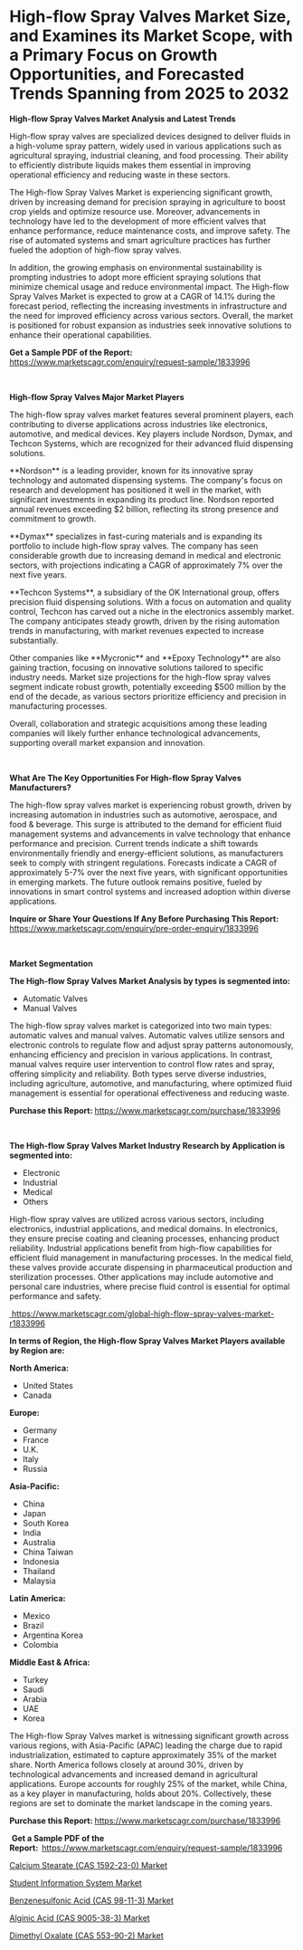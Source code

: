 <p><h1>High-flow Spray Valves Market Size, and Examines its Market Scope, with a Primary Focus on Growth Opportunities, and Forecasted Trends Spanning from 2025 to 2032</h1></p><p><strong>High-flow Spray Valves Market Analysis and Latest Trends</strong></p>
<p><p>High-flow spray valves are specialized devices designed to deliver fluids in a high-volume spray pattern, widely used in various applications such as agricultural spraying, industrial cleaning, and food processing. Their ability to efficiently distribute liquids makes them essential in improving operational efficiency and reducing waste in these sectors.</p><p>The High-flow Spray Valves Market is experiencing significant growth, driven by increasing demand for precision spraying in agriculture to boost crop yields and optimize resource use. Moreover, advancements in technology have led to the development of more efficient valves that enhance performance, reduce maintenance costs, and improve safety. The rise of automated systems and smart agriculture practices has further fueled the adoption of high-flow spray valves.</p><p>In addition, the growing emphasis on environmental sustainability is prompting industries to adopt more efficient spraying solutions that minimize chemical usage and reduce environmental impact. The High-flow Spray Valves Market is expected to grow at a CAGR of 14.1% during the forecast period, reflecting the increasing investments in infrastructure and the need for improved efficiency across various sectors. Overall, the market is positioned for robust expansion as industries seek innovative solutions to enhance their operational capabilities.</p></p>
<p><strong>Get a Sample PDF of the Report:&nbsp;</strong> <a href="https://www.marketscagr.com/enquiry/request-sample/1833996?utm_campaign=2016&utm_medium=2&utm_source=Github&utm_content=ia&utm_term=06012025&utm_id=high-flow-spray-valves">https://www.marketscagr.com/enquiry/request-sample/1833996</a></p>
<p>&nbsp;</p>
<p><strong>High-flow Spray Valves Major Market Players</strong></p>
<p><p>The high-flow spray valves market features several prominent players, each contributing to diverse applications across industries like electronics, automotive, and medical devices. Key players include Nordson, Dymax, and Techcon Systems, which are recognized for their advanced fluid dispensing solutions.</p><p>**Nordson** is a leading provider, known for its innovative spray technology and automated dispensing systems. The company's focus on research and development has positioned it well in the market, with significant investments in expanding its product line. Nordson reported annual revenues exceeding $2 billion, reflecting its strong presence and commitment to growth.</p><p>**Dymax** specializes in fast-curing materials and is expanding its portfolio to include high-flow spray valves. The company has seen considerable growth due to increasing demand in medical and electronic sectors, with projections indicating a CAGR of approximately 7% over the next five years.</p><p>**Techcon Systems**, a subsidiary of the OK International group, offers precision fluid dispensing solutions. With a focus on automation and quality control, Techcon has carved out a niche in the electronics assembly market. The company anticipates steady growth, driven by the rising automation trends in manufacturing, with market revenues expected to increase substantially.</p><p>Other companies like **Mycronic** and **Epoxy Technology** are also gaining traction, focusing on innovative solutions tailored to specific industry needs. Market size projections for the high-flow spray valves segment indicate robust growth, potentially exceeding $500 million by the end of the decade, as various sectors prioritize efficiency and precision in manufacturing processes.</p><p>Overall, collaboration and strategic acquisitions among these leading companies will likely further enhance technological advancements, supporting overall market expansion and innovation.</p></p>
<p>&nbsp;</p>
<p><strong>What Are The Key Opportunities For High-flow Spray Valves Manufacturers?</strong></p>
<p><p>The high-flow spray valves market is experiencing robust growth, driven by increasing automation in industries such as automotive, aerospace, and food & beverage. This surge is attributed to the demand for efficient fluid management systems and advancements in valve technology that enhance performance and precision. Current trends indicate a shift towards environmentally friendly and energy-efficient solutions, as manufacturers seek to comply with stringent regulations. Forecasts indicate a CAGR of approximately 5-7% over the next five years, with significant opportunities in emerging markets. The future outlook remains positive, fueled by innovations in smart control systems and increased adoption within diverse applications.</p></p>
<p><strong>Inquire or Share Your Questions If Any Before Purchasing This Report:</strong> <a href="https://www.marketscagr.com/enquiry/pre-order-enquiry/1833996?utm_campaign=2016&utm_medium=2&utm_source=Github&utm_content=ia&utm_term=06012025&utm_id=high-flow-spray-valves">https://www.marketscagr.com/enquiry/pre-order-enquiry/1833996</a></p>
<p>&nbsp;</p>
<p><strong>Market Segmentation</strong></p>
<p><strong>The High-flow Spray Valves Market Analysis by types is segmented into:</strong></p>
<p><ul><li>Automatic Valves</li><li>Manual Valves</li></ul></p>
<p><p>The high-flow spray valves market is categorized into two main types: automatic valves and manual valves. Automatic valves utilize sensors and electronic controls to regulate flow and adjust spray patterns autonomously, enhancing efficiency and precision in various applications. In contrast, manual valves require user intervention to control flow rates and spray, offering simplicity and reliability. Both types serve diverse industries, including agriculture, automotive, and manufacturing, where optimized fluid management is essential for operational effectiveness and reducing waste.</p></p>
<p><strong>Purchase this Report:&nbsp;</strong><a href="https://www.marketscagr.com/purchase/1833996?utm_campaign=2016&utm_medium=2&utm_source=Github&utm_content=ia&utm_term=06012025&utm_id=high-flow-spray-valves">https://www.marketscagr.com/purchase/1833996</a></p>
<p>&nbsp;</p>
<p><strong>The High-flow Spray Valves Market Industry Research by Application is segmented into:</strong></p>
<p><ul><li>Electronic</li><li>Industrial</li><li>Medical</li><li>Others</li></ul></p>
<p><p>High-flow spray valves are utilized across various sectors, including electronics, industrial applications, and medical domains. In electronics, they ensure precise coating and cleaning processes, enhancing product reliability. Industrial applications benefit from high-flow capabilities for efficient fluid management in manufacturing processes. In the medical field, these valves provide accurate dispensing in pharmaceutical production and sterilization processes. Other applications may include automotive and personal care industries, where precise fluid control is essential for optimal performance and safety.</p></p>
<p><a href="https://www.marketscagr.com/global-high-flow-spray-valves-market-r1833996?utm_campaign=2016&utm_medium=2&utm_source=Github&utm_content=ia&utm_term=06012025&utm_id=high-flow-spray-valves">&nbsp;https://www.marketscagr.com/global-high-flow-spray-valves-market-r1833996</a></p>
<p><strong>In terms of Region, the High-flow Spray Valves Market Players available by Region are:</strong></p>
<p>
    <p> <strong> North America: </strong>
        <ul>
            <li>United States</li>
            <li>Canada</li>
        </ul>
        </p> 
    <p> <strong> Europe: </strong>
        <ul>
            <li>Germany</li>
            <li>France</li>
            <li>U.K.</li>
            <li>Italy</li>
            <li>Russia</li>
        </ul>
        </p> 
    <p> <strong> Asia-Pacific: </strong>
        <ul>
            <li>China</li>
            <li>Japan</li>
            <li>South Korea</li>
            <li>India</li>
            <li>Australia</li>
            <li>China Taiwan</li>
            <li>Indonesia</li>
            <li>Thailand</li>
            <li>Malaysia</li>
        </ul>
        </p> 
    <p> <strong> Latin America: </strong>
        <ul>
            <li>Mexico</li>
            <li>Brazil</li>
            <li>Argentina Korea</li>
            <li>Colombia</li>
        </ul>
        </p> 
    <p> <strong> Middle East & Africa: </strong>
        <ul>
            <li>Turkey</li>
            <li>Saudi</li>
            <li>Arabia</li>
            <li>UAE</li>
            <li>Korea</li>
        </ul>
    </p>
    </p>
<p><p>The High-flow Spray Valves market is witnessing significant growth across various regions, with Asia-Pacific (APAC) leading the charge due to rapid industrialization, estimated to capture approximately 35% of the market share. North America follows closely at around 30%, driven by technological advancements and increased demand in agricultural applications. Europe accounts for roughly 25% of the market, while China, as a key player in manufacturing, holds about 20%. Collectively, these regions are set to dominate the market landscape in the coming years.</p></p>
<p><strong>Purchase this Report: </strong><a href="https://www.marketscagr.com/purchase/1833996?utm_campaign=2016&utm_medium=2&utm_source=Github&utm_content=ia&utm_term=06012025&utm_id=high-flow-spray-valves">https://www.marketscagr.com/purchase/1833996</a></p>
<p>&nbsp;<strong>Get a Sample PDF of the Report:&nbsp;&nbsp;</strong><a href="https://www.marketscagr.com/enquiry/request-sample/1833996?utm_campaign=2016&utm_medium=2&utm_source=Github&utm_content=ia&utm_term=06012025&utm_id=high-flow-spray-valves">https://www.marketscagr.com/enquiry/request-sample/1833996</a></p>
<p><strong></strong></p>
<p><p><a href="https://www.linkedin.com/pulse/calcium-stearate-cas-1592-23-0-market-outlook-projected-growth-x4tze?utm_campaign=2016&utm_medium=2&utm_source=Github&utm_content=ia&utm_term=06012025&utm_id=high-flow-spray-valves">Calcium Stearate (CAS 1592-23-0) Market</a></p><p><a href="https://www.linkedin.com/pulse/student-information-system-market-emerging-trends-future-prospects-bogmc?utm_campaign=2016&utm_medium=2&utm_source=Github&utm_content=ia&utm_term=06012025&utm_id=high-flow-spray-valves">Student Information System Market</a></p><p><a href="https://www.linkedin.com/pulse/benzenesulfonic-acid-cas-98-11-3-market-share-analysis-eiuie?utm_campaign=2016&utm_medium=2&utm_source=Github&utm_content=ia&utm_term=06012025&utm_id=high-flow-spray-valves">Benzenesulfonic Acid (CAS 98-11-3) Market</a></p><p><a href="https://www.linkedin.com/pulse/comprehensive-alginic-acid-cas-9005-38-3-market-size-report-9pjue?utm_campaign=2016&utm_medium=2&utm_source=Github&utm_content=ia&utm_term=06012025&utm_id=high-flow-spray-valves">Alginic Acid (CAS 9005-38-3) Market</a></p><p><a href="https://www.linkedin.com/pulse/insights-global-dimethyl-oxalate-cas-553-90-2-market-forecasted-5xsdc?utm_campaign=2016&utm_medium=2&utm_source=Github&utm_content=ia&utm_term=06012025&utm_id=high-flow-spray-valves">Dimethyl Oxalate (CAS 553-90-2) Market</a></p></p>